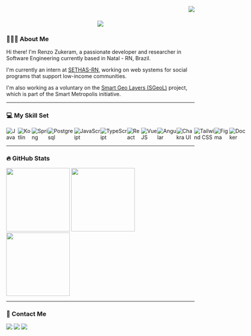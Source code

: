 <img align="right" src="https://visitor-badge.laobi.icu/badge?page_id=renzozuk.renzozuk" />

<h1 align="center">
    <img src="https://readme-typing-svg.herokuapp.com/?font=Ubuntu&size=35&weight=700&center=true&vCenter=true&width=500&height=70&duration=4000&color=61dafb&lines=Hi+There!+👋;+I'm+Renzo+Zukeram!;" />
</h1>

<section>
    <h3>👨🏻‍💻 About Me</h3>

<p align="left">
   Hi there! I'm Renzo Zukeram, a passionate developer and researcher in Software Engineering currently based in Natal - RN, Brazil.

   I'm currently an intern at <a href="http://sethas.rn.gov.br" target="_blank">SETHAS-RN</a>, working on web systems for social programs that support low-income communities.

   I'm also working as a voluntary on the <a href="https://smlab.imd.ufrn.br/projetos-n/">Smart Geo Layers (SGeoL)</a> project, which is part of the Smart Metropolis initiative.
  </p>
</section>

<hr/>

<section>

  <h3>💻 My Skill Set</h3>
  <div style="display:flex;">
      <img alt="Java" src="https://img.shields.io/badge/java-%23ED8B00.svg?style=for-the-badge&logo=openjdk&logoColor=white" />
      <img alt="Kotlin" src="https://img.shields.io/badge/Kotlin-B125EA?style=for-the-badge&logo=kotlin&logoColor=white" />
      <img alt="Spring" src="https://img.shields.io/badge/Spring-6DB33F?style=for-the-badge&logo=spring&logoColor=white" />
      <img alt="Postgresql" src="https://img.shields.io/badge/PostgreSQL-316192?style=for-the-badge&logo=postgresql&logoColor=white"/>
      <img alt="JavaScript" src="https://img.shields.io/badge/JavaScript-F7DF1E?style=for-the-badge&logo=javascript&logoColor=black"/>
      <img alt="TypeScript" src="https://img.shields.io/badge/TypeScript-007ACC?style=for-the-badge&logo=typescript&logoColor=white"/>
      <img alt="React" src="https://img.shields.io/badge/React-20232A?style=for-the-badge&logo=react&logoColor=61DAFB"/>
      <img alt="VueJS" src="https://img.shields.io/badge/Vue%20js-35495E?style=for-the-badge&logo=vuedotjs&logoColor=4FC08D"/>
      <img alt="Angular" src="https://img.shields.io/badge/Angular-DD0031?style=for-the-badge&logo=angular&logoColor=white" /> 
      <img alt="Chakra UI" src="https://img.shields.io/badge/Chakra--UI-319795?style=for-the-badge&logo=chakra-ui&logoColor=white" />
      <img alt="Tailwind CSS" src="https://img.shields.io/badge/Tailwind_CSS-38B2AC?style=for-the-badge&logo=tailwind-css&logoColor=white"/>
      <img alt="Figma" src="https://img.shields.io/badge/Figma-F24E1E?style=for-the-badge&logo=figma&logoColor=white"/>
      <img alt="Docker" src="https://img.shields.io/badge/Docker-2CA5E0?style=for-the-badge&logo=docker&logoColor=white"/>  
  </div>

</section>

<hr/>

<section>
    <h3>🔥 GitHub Stats</h3>
    <div>
        <img height="170rem" src="https://github-readme-stats.vercel.app/api?username=renzozuk&show_icons=true&theme=react&include_all_commits=false&count_private=false"/>
        <img height="170rem" src="https://github-readme-stats.vercel.app/api/top-langs/?username=renzozuk&layout=compact&langs_count=8&theme=react&title_color=ffffff"/>
        <img height="170rem" src="https://streak-stats.demolab.com/?user=renzozuk&count_private=true&theme=react&border_radius=10"/>
    </div>
</section>

<hr/>

 <section>
    <h3>📲 Contact Me</h3>
    <a href="mailto:contact.renzo.zukeram@gmail.com" target="_blank"><img src="https://img.shields.io/badge/Gmail-D14836?style=for-the-badge&logo=gmail&logoColor=white"></a>
    <a href="https://renzozukeram.dev.br/"><img src="https://img.shields.io/badge/Portfolio-255E63?style=for-the-badge&logo=About.me&logoColor=white"/></a>
    <a href="https://br.linkedin.com/in/renzo-zukeram-348437231" target="_blank"><img src="https://img.shields.io/badge/-LinkedIn-%230077B5?style=for-the-badge&logo=linkedin&logoColor=white"></a>  
 </section>
</div>
